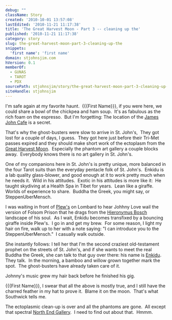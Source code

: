```yaml
---
debug: ""
className: Story
created: '2010-10-01 13:57:08'
lastEdited: '2010-11-21 11:17:38'
title: 'The Great Harvest Moon - Part 3 -- cleaning up the'
published: '2010-11-21 11:17:38'
category: story
slug: the-great-harvest-moon-part-3-cleaning-up-the
snippets:
  'first name': 'first name'
domain: stjohnsjim.com
hVersion: 0.1
memberOf:
  - GUNAS
  - TAROT
  - PDX
sourcePath: stjohnsjim/story/the-great-harvest-moon-part-3-cleaning-up-the.md
siteHandle: stjohnsjim
---
```

I'm safe again at my favorite haunt. &nbsp;{{{First Name}}}, if you were here, we could share a bowl of the chickpea and ham soup.&nbsp; It's as fabulous as the rich foam on the espresso.&nbsp; But I'm forgetting: The location of the [James John Cafe][0] is a secret.

That's why the ghost-busters were slow to arrive in St. John's,&nbsp; They got lost for a couple of days, I guess.&nbsp; They got here just before their Tri-Met passes expired and they should make short work of the ectoplasm from the [Great Harvest Moon][1]. &nbsp;Especially the phantom art gallery a couple blocks away. &nbsp;Everybody knows there is no art gallery in St. John's.

One of my companions here in St. John's is pretty unique, more balanced in the four Tarot suits than the everyday pentacle folk of St. John's.&nbsp; Enkidu is a lab quality glass-blower, and good enough at it to work pretty much when he needs it.&nbsp; Wild in his attitudes.&nbsp; Exotic in his attitudes is more like it:&nbsp; He taught skydiving at a Health Spa in Tibet for years.&nbsp; Lean like a giraffe.&nbsp; Worlds of experience to share.&nbsp; Buddha the Greek, you might say, or SteppenUberMensch.

I was waiting in front of [Plew's][2] on Lombard to hear Johhny Love wail the version of Folsom Prison that he drags from the [Hieronymus Bosch][3] landscape of his soul.&nbsp; As I wait, Enkidu becomes transfixed by a bouncing giraffe inside Plew's.&nbsp; I go in and get my brew.&nbsp; For some reason, I light my hair on fire, walk up to her with a note saying: &quot;I can introduce you to the SteppenUberMensch.&quot;&nbsp; I casually walk outside.

She instantly follows: I tell her that I'm the second craziest old-testament prophet on the streets of St. John's, and if she wants to meet the real Buddha the Greek, she can talk to that guy over there: his name is [Enkidu][4]. They talk.&nbsp; In the morning, a bamboo and willow grown together mark the spot.&nbsp; The ghost-busters have already taken care of it. &nbsp;

Johnny's music grew my hair back before he finished his gig.

{{{First Name}}}, I swear that all the above is mostly true, and I still have the charred feather in my hat to prove it.&nbsp; Blame it on the moon.&nbsp; That's what Southwick tells me.

The ectoplasmic clean-up is over and all the phantoms are gone. &nbsp;All except that spectral [North End Gallery][5]. &nbsp;I need to find out about that. &nbsp;Hmmm.

[0]: http://www.jamesjohncafe.com/
[1]: http://en.wikipedia.org/wiki/File:RWS_Tarot_18_Moon.jpg
[2]: http://www.plewsbrews.com/
[3]: http://en.wikipedia.org/wiki/The_Garden_of_Earthly_Delights
[4]: http://www.mythencyclopedia.com/Dr-Fi/Enkidu.html
[5]: http://www.yelp.com/biz/north-end-gallery-portland